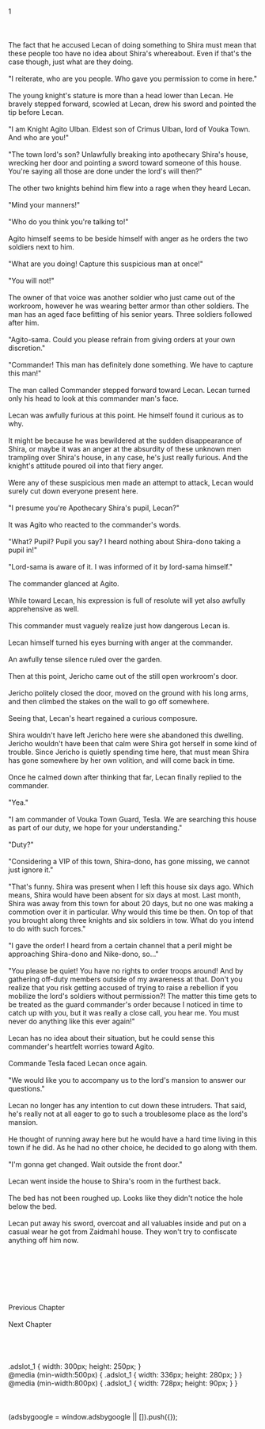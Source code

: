 <br/>
1<br/>
<br/>
<br/>
<br/>
The fact that he accused Lecan of doing something to Shira must mean that these people too have no idea about Shira's whereabout. Even if that's the case though, just what are they doing.<br/>
<br/>
"I reiterate, who are you people. Who gave you permission to come in here."<br/>
<br/>
The young knight's stature is more than a head lower than Lecan. He bravely stepped forward, scowled at Lecan, drew his sword and pointed the tip before Lecan.<br/>
<br/>
"I am Knight Agito Ulban. Eldest son of Crimus Ulban, lord of Vouka Town. And who are you!"<br/>
<br/>
"The town lord's son? Unlawfully breaking into apothecary Shira's house, wrecking her door and pointing a sword toward someone of this house. You're saying all those are done under the lord's will then?"<br/>
<br/>
The other two knights behind him flew into a rage when they heard Lecan.<br/>
<br/>
"Mind your manners!"<br/>
<br/>
"Who do you think you're talking to!"<br/>
<br/>
Agito himself seems to be beside himself with anger as he orders the two soldiers next to him.<br/>
<br/>
"What are you doing! Capture this suspicious man at once!"<br/>
<br/>
"You will not!"<br/>
<br/>
The owner of that voice was another soldier who just came out of the workroom, however he was wearing better armor than other soldiers. The man has an aged face befitting of his senior years. Three soldiers followed after him.<br/>
<br/>
"Agito-sama. Could you please refrain from giving orders at your own discretion."<br/>
<br/>
"Commander! This man has definitely done something. We have to capture this man!"<br/>
<br/>
The man called Commander stepped forward toward Lecan. Lecan turned only his head to look at this commander man's face.<br/>
<br/>
Lecan was awfully furious at this point. He himself found it curious as to why.<br/>
<br/>
It might be because he was bewildered at the sudden disappearance of Shira, or maybe it was an anger at the absurdity of these unknown men trampling over Shira's house, in any case, he's just really furious. And the knight's attitude poured oil into that fiery anger.<br/>
<br/>
Were any of these suspicious men made an attempt to attack, Lecan would surely cut down everyone present here.<br/>
<br/>
"I presume you're Apothecary Shira's pupil, Lecan?"<br/>
<br/>
It was Agito who reacted to the commander's words.<br/>
<br/>
"What? Pupil? Pupil you say? I heard nothing about Shira-dono taking a pupil in!"<br/>
<br/>
"Lord-sama is aware of it. I was informed of it by lord-sama himself."<br/>
<br/>
The commander glanced at Agito.<br/>
<br/>
While toward Lecan, his expression is full of resolute will yet also awfully apprehensive as well.<br/>
<br/>
This commander must vaguely realize just how dangerous Lecan is.<br/>
<br/>
Lecan himself turned his eyes burning with anger at the commander.<br/>
<br/>
An awfully tense silence ruled over the garden.<br/>
<br/>
Then at this point, Jericho came out of the still open workroom's door.<br/>
<br/>
Jericho politely closed the door, moved on the ground with his long arms, and then climbed the stakes on the wall to go off somewhere.<br/>
<br/>
Seeing that, Lecan's heart regained a curious composure.<br/>
<br/>
Shira wouldn't have left Jericho here were she abandoned this dwelling. Jericho wouldn't have been that calm were Shira got herself in some kind of trouble. Since Jericho is quietly spending time here, that must mean Shira has gone somewhere by her own volition, and will come back in time.<br/>
<br/>
Once he calmed down after thinking that far, Lecan finally replied to the commander.<br/>
<TLN: If you're reading this novel at any other site than Sousetsuka .com you might be reading an unedited, uncorrected version of the novel.><br/>
"Yea."<br/>
<br/>
"I am commander of Vouka Town Guard, Tesla. We are searching this house as part of our duty, we hope for your understanding."<br/>
<br/>
"Duty?"<br/>
<br/>
"Considering a VIP of this town, Shira-dono, has gone missing, we cannot just ignore it."<br/>
<br/>
"That's funny. Shira was present when I left this house six days ago. Which means, Shira would have been absent for six days at most. Last month, Shira was away from this town for about 20 days, but no one was making a commotion over it in particular. Why would this time be then. On top of that you brought along three knights and six soldiers in tow. What do you intend to do with such forces."<br/>
<br/>
"I gave the order! I heard from a certain channel that a peril might be approaching Shira-dono and Nike-dono, so..."<br/>
<br/>
"You please be quiet! You have no rights to order troops around! And by gathering off-duty members outside of my awareness at that. Don't you realize that you risk getting accused of trying to raise a rebellion if you mobilize the lord's soldiers without permission?! The matter this time gets to be treated as the guard commander's order because I noticed in time to catch up with you, but it was really a close call, you hear me. You must never do anything like this ever again!"<br/>
<br/>
Lecan has no idea about their situation, but he could sense this commander's heartfelt worries toward Agito.<br/>
<br/>
Commande Tesla faced Lecan once again.<br/>
<br/>
"We would like you to accompany us to the lord's mansion to answer our questions."<br/>
<br/>
Lecan no longer has any intention to cut down these intruders. That said, he's really not at all eager to go to such a troublesome place as the lord's mansion.<br/>
<br/>
He thought of running away here but he would have a hard time living in this town if he did. As he had no other choice, he decided to go along with them.<br/>
<br/>
"I'm gonna get changed. Wait outside the front door."<br/>
<br/>
Lecan went inside the house to Shira's room in the furthest back.<br/>
<br/>
The bed has not been roughed up. Looks like they didn't notice the hole below the bed.<br/>
<br/>
Lecan put away his sword, overcoat and all valuables inside <Storage> and put on a casual wear he got from Zaidmahl house. They won't try to confiscate anything off him now.<br/>
<br/>
<br/>
<br/>
<br/>
<br/>
<br/>
<br/>
Previous Chapter<br/>
<br/>
Next Chapter <br/>
<br/>
<br/>
<br/>
<br/>
.adslot_1 { width: 300px; height: 250px; }<br/>
@media (min-width:500px) { .adslot_1 { width: 336px; height: 280px; } }<br/>
@media (min-width:800px) { .adslot_1 { width: 728px; height: 90px; } }<br/>
<br/>
<br/>
<br/>
(adsbygoogle = window.adsbygoogle || []).push({});<br/>
<br/>
<br/>
<br/>
<br/>

